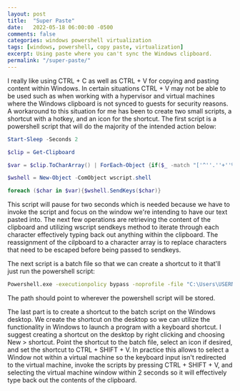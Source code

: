 ```yaml
---
layout: post
title:  "Super Paste"
date:   2022-05-18 06:00:00 -0500
comments: false
categories: windows powershell virtualization
tags: [windows, powershell, copy paste, virtualization]
excerpt: Using paste where you can't sync the Windows clipboard.
permalink: "/super-paste/"
---
```


I really like using CTRL + C as well as CTRL + V for copying and pasting content within Windows. In certain situations CTRL + V may not be able to be used such as when working with a hypervisor and virtual machines where the Windows clipboard is not synced to guests for security reasons. A workaround to this situation for me has been to create two small scripts, a shortcut with a hotkey, and an icon for the shortcut. The first script is a powershell script that will do the majority of the intended action below:

```powershell
Start-Sleep -Seconds 2

$clip = Get-Clipboard

$var = $clip.ToCharArray() | ForEach-Object {if($_ -match "['^''.''+''%''~''('')'\]\['{''}']"){$r = "{" + $_ + "}";$_ -replace "['^''.''+''%''~''('')'\]\['{''}']",$r}else{$_}}

$wshell = New-Object -ComObject wscript.shell

foreach ($char in $var){$wshell.SendKeys($char)}
```

This script will pause for two seconds which is needed because we have to invoke the script and focus on the window we're intending to have our text pasted into. The next few operations are retrieving the content of the clipboard and utilizing wscript sendkeys method to iterate through each character effectively typing back out anything within the clipboard. The reassignment of the cilpboard to a character array is to replace characters that need to be escaped before being passed to sendkeys.

The next script is a batch file so that we can create a shortcut to it that'll just run the powershell script:

```cmd
Powershell.exe -executionpolicy bypass -noprofile -file "C:\Users\USERNAME\Documents\paste.ps1"
```

The path should point to wherever the powershell script will be stored.

The last part is to create a shortcut to the batch script on the Windows desktop. We create the shortcut on the desktop so we can utilize the functionality in Windows to launch a program with a keyboard shortcut. I suggest creating a shortcut on the desktop by right clicking and choosing New > shortcut. Point the shortcut to the batch file, select an icon if desired, and set the shortcut to CTRL + SHIFT + V. In practice this allows to select a Window not within a virtual machine so the keyboard input isn't redirected to the virtual machine, invoke the scripts by pressing CTRL + SHIFT + V, and selecting the virtual machine window within 2 seconds so it will effectively type back out the contents of the clipboard.
